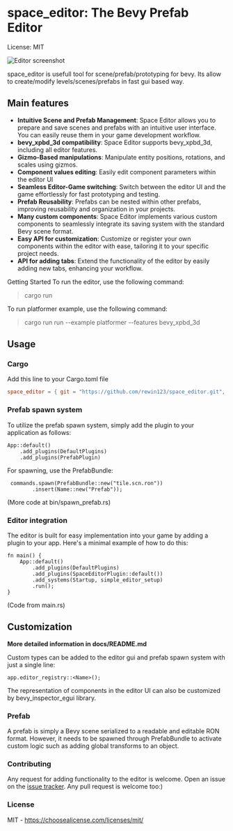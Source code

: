 # space_editor: The Bevy Prefab Editor
License: MIT 

![Editor screenshot](https://github.com/rewin123/space_editor/blob/main/docs/imgs/showcase.png)

space_editor is usefull tool for scene/prefab/prototyping for bevy.  Its allow to create/modify levels/scenes/prefabs in fast gui based way.
## Main features

- **Intuitive Scene and Prefab Management**: Space Editor allows you to prepare and save scenes and prefabs with an intuitive user interface. You can easily reuse them in your game development workflow. 
- **bevy_xpbd_3d compatibility**: Space Editor supports bevy_xpbd_3d, including all editor features. 
- **Gizmo-Based manipulations**: Manipulate entity positions, rotations, and scales using gizmos. 
- **Component values editing**: Easily edit component parameters within the editor UI 
- **Seamless Editor-Game switching**: Switch between the editor UI and the game effortlessly for fast prototyping and testing. 
- **Prefab Reusability**: Prefabs can be nested within other prefabs, improving reusability and organization in your projects. 
- **Many custom components**: Space Editor implements various custom components to seamlessly integrate its saving system with the standard Bevy scene format. 
- **Easy API for customization**: Customize or register your own components within the editor with ease, tailoring it to your specific project needs.
- **API for adding tabs**: Extend the functionality of the editor by easily adding new tabs, enhancing your workflow. 

Getting Started
To run the editor, use the following command:
> cargo run

To run platformer example, use the following command:
> cargo run run --example platformer --features bevy_xpbd_3d


## Usage

### Cargo

Add this line to your Cargo.toml file
```toml
space_editor = { git = "https://github.com/rewin123/space_editor.git", tag="v0.2.3" }
```

### Prefab spawn system
To utilize the prefab spawn system, simply add the plugin to your application as follows:
```
App::default()
    .add_plugins(DefaultPlugins)
    .add_plugins(PrefabPlugin)
```

For spawning, use the PrefabBundle:
```
 commands.spawn(PrefabBundle::new("tile.scn.ron"))
        .insert(Name::new("Prefab"));
```

(More code at bin/spawn_prefab.rs)


### Editor integration
The editor is built for easy implementation into your game by adding a plugin to your app. Here's a minimal example of how to do this:

```
fn main() {
    App::default()
        .add_plugins(DefaultPlugins)
        .add_plugins(SpaceEditorPlugin::default())
        .add_systems(Startup, simple_editor_setup)
        .run();
}
```

(Code from main.rs)

## Customization

**More detailed information in docs/README.md**

Custom types can be added to the editor gui and prefab spawn system with just a single line:

```
app.editor_registry::<Name>();
```
The representation of components in the editor UI can also be customized by bevy_inspector_egui library.

### Prefab
A prefab is simply a Bevy scene serialized to a readable and editable RON format. However, it needs to be spawned through PrefabBundle to activate custom logic such as adding global transforms to an object.

### Contributing
Any request for adding functionality to the editor is welcome. Open an issue on the [issue tracker](https://github.com/rewin123/space_editor/issues).
Any pull request is welcome too:) 

### License
MIT - https://choosealicense.com/licenses/mit/


